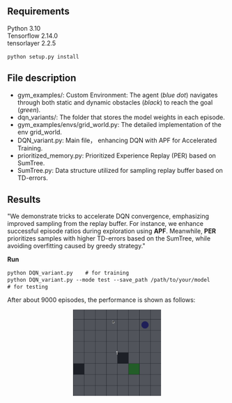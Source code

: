 ## Requirements
Python 3.10  
Tensorflow 2.14.0  
tensorlayer 2.2.5  
```
python setup.py install
```

## File description
- gym_examples/: Custom Environment: The agent (_blue dot_) navigates through both static  and dynamic obstacles (_black_) to reach the goal (_green_).
- dqn_variants/: The folder that stores the model weights in each episode.
- gym_examples/envs/grid_world.py: The detailed implementation of the env grid_world.
- DQN_variant.py: Main file， enhancing DQN with APF for Accelerated Training.
- prioritized_memory.py: Prioritized Experience Replay (PER) based on SumTree.
- SumTree.py: Data structure utilized for sampling replay buffer based on TD-errors.

## Results
"We demonstrate tricks to accelerate DQN convergence, emphasizing improved sampling from the replay buffer. For instance, we enhance successful episode ratios during exploration using **APF**. Meanwhile, **PER** prioritizes samples with higher TD-errors based on the SumTree, while avoiding overfitting caused by greedy strategy."

**Run**  
```
python DQN_variant.py    # for training
python DQN_variant.py --mode test --save_path /path/to/your/model      # for testing
```

After about 9000 episodes, the performance is shown as follows:

<div align="center">
  <img src="result.gif" alt="result" width="40%" height="40%" />
</div>
